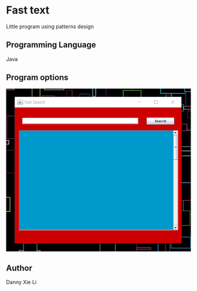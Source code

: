 # Fast text
Little program using patterns design

## Programming Language
Java

## Program options

![Add person](demo/program.gif)

## Author
Danny Xie Li
